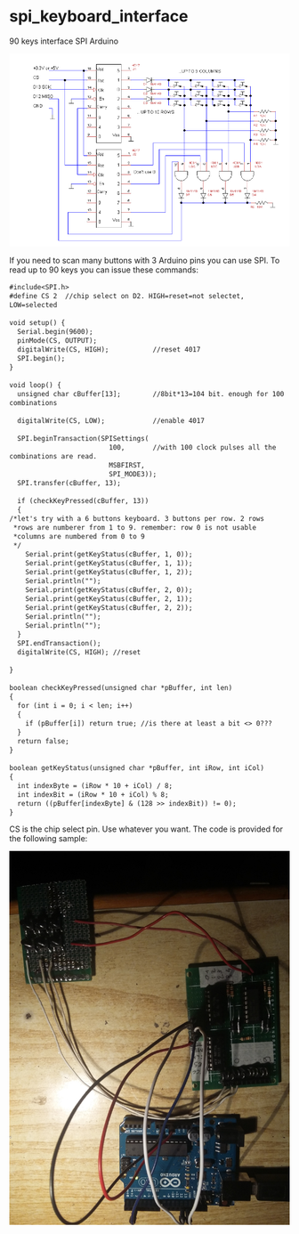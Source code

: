 # spi_keyboard_interface
90 keys interface SPI Arduino 

![Screenshot](spi_arduino_interface.PNG)

If you need to scan many buttons with 3 Arduino pins you can use SPI. To read up to 90 keys you can issue these commands:

```
#include<SPI.h>
#define CS 2  //chip select on D2. HIGH=reset=not selectet, LOW=selected

void setup() {
  Serial.begin(9600);
  pinMode(CS, OUTPUT);
  digitalWrite(CS, HIGH);           //reset 4017
  SPI.begin();
}

void loop() {
  unsigned char cBuffer[13];        //8bit*13=104 bit. enough for 100 combinations

  digitalWrite(CS, LOW);            //enable 4017

  SPI.beginTransaction(SPISettings(
                         100,       //with 100 clock pulses all the combinations are read.
                         MSBFIRST,
                         SPI_MODE3));
  SPI.transfer(cBuffer, 13);

  if (checkKeyPressed(cBuffer, 13))
  {
/*let's try with a 6 buttons keyboard. 3 buttons per row. 2 rows
 *rows are numberer from 1 to 9. remember: row 0 is not usable
 *columns are numbered from 0 to 9
 */  
    Serial.print(getKeyStatus(cBuffer, 1, 0));
    Serial.print(getKeyStatus(cBuffer, 1, 1));
    Serial.print(getKeyStatus(cBuffer, 1, 2));
    Serial.println("");
    Serial.print(getKeyStatus(cBuffer, 2, 0));
    Serial.print(getKeyStatus(cBuffer, 2, 1));
    Serial.print(getKeyStatus(cBuffer, 2, 2));
    Serial.println("");
    Serial.println("");
  }
  SPI.endTransaction();
  digitalWrite(CS, HIGH); //reset

}

boolean checkKeyPressed(unsigned char *pBuffer, int len)
{
  for (int i = 0; i < len; i++)
  {
    if (pBuffer[i]) return true; //is there at least a bit <> 0???
  }
  return false;
}

boolean getKeyStatus(unsigned char *pBuffer, int iRow, int iCol)
{
  int indexByte = (iRow * 10 + iCol) / 8;
  int indexBit = (iRow * 10 + iCol) % 8;
  return ((pBuffer[indexByte] & (128 >> indexBit)) != 0);
}
```

CS is the chip select pin. Use whatever you want. 
The code is provided for the following sample:

![Screenshot](20181112_201110.jpg)
